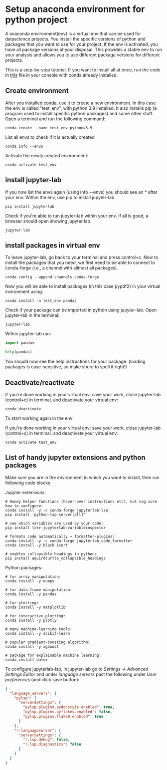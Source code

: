 
# Setup anaconda environment for python project

A anaconda environment(env) is a virtual env that can be used for datascience projects. You install the specific versions of python and packages that you want to use for your project.
If the env is activated, you have all package versions at your disposal. This provides a stable env to run your analysis and allows you to use different package versions for different projects.

This is a step-by-step tutorial. If you want to install all at once, run the code in [this](setup_anaconda_code.sh) file in your console with conda already installed.

## Create environment

After you installed [conda](https://anaconda.org), use it to create a new environment. In this case the env is called "test_env", with python 3.9 installed. It also installs pip (a program used to install specific python packages) and some other stuff.
Open a terminal and run the following command:
```console
conda create --name test_env python=3.9
```

List all envs to check if it is actually created

```console
conda info --envs   
```
Activate the newly created environment:

```console
conda activate test_env 
```

## install jupyter-lab
If you now list the envs again (using info --envs) you should see an * after your env. Within the env, use pip to install jupyter-lab

```console
pip install jupyterlab 
```

Check if you're able to run jupyter-lab within your env. If all is good, a browser should open showing jupyter lab.

```console
jupyter-lab 
```

## install packages in virtual env

To leave jupyter-lab, go back to your terminal and press control+c. Now to install the packages that you need, we first need to be able to connect to conda-forge (i.e., a channel with allmost all packages).
```console
conda config --append channels conda-forge
```
Now you will be able to install packages (in this case pypdf2) in your virtual invironment using:
```console
conda install -n test_env pandas
```

Check if your package can be imported in python using jupyter-lab. Open jupyter-lab in the terminal:
```console
jupyter-lab
```
Within jupyter-lab run:
```python
import pandas

help(pandas)
```

You should now see the help instructions for your package. (loading packages is case-sensitive, so make shure to spell it right!)

## Deactivate/reactivate

If you're done working in your virtual env: save your work, close jupyter-lab (control+c) in terminal, and deactivate your virtual env:

```console
conda deactivate
```
To start working again in the env:

If you're done working in your virtual env: save your work, close jupyter-lab (control+c) in terminal, and deactivate your virtual env:

```console
conda activate test_env
```


## List of handy jupyter extensions and python packages

Make sure you are in the environment in which you want to install, then run following code blocks

Jupyter extensions:
```console
# Handy helper functions (hover-over instructions etc), but nog sure how to configure:
conda install -y -c conda-forge jupyterlab-lsp
pip install 'python-lsp-server[all]'

# see which variables are used by your code:
pip install lckr-jupyterlab-variableinspector 

# formats code automatically + formatter-plugins:
conda install -y -c conda-forge jupyterlab_code_formatter  
conda install -y black isort

# enables collapsible headings in python:
pip install aquirdturtle_collapsible_headings
```

Python packages:
```console
# for array manipulation:
conda install -y numpy

# for data-frame manipulation:
conda install -y pandas

# for plotting:
conda install -y matplotlib

# for interactive-plotting:
conda install -y plotly

# many machine-learning tools:
conda install -y scikit-learn

# popular gradient-boosting algorithm:
conda install -y xgboost

# package for explainable machine learning:
conda install dalex
```


To configure jupyterlab-lsp, in jupyter-lab go to _Settings -> Advanced Settings Editor_ and under _language servers_ past the following under _User preferences_ (and click save button):

```json
{
  "language_servers": {
    "pylsp": {
      "serverSettings": {
        "pylsp.plugins.pydocstyle.enabled": true,
        "pylsp.plugins.pyflakes.enabled": false,
        "pylsp.plugins.flake8.enabled": true
      }
    },
    "r-languageserver": {
      "serverSettings": {
        "r.lsp.debug": false,
        "r.lsp.diagnostics": false
      }
    }
  }
}
```
